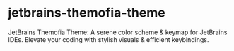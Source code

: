 # jetbrains-themofia-theme
JetBrains Themofia Theme: A serene color scheme &amp; keymap for JetBrains IDEs. Elevate your coding with stylish visuals &amp; efficient keybindings.
